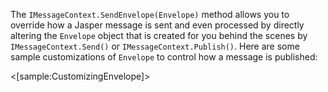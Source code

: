 <!--title:Working Directly with Envelopes-->

The `IMessageContext.SendEnvelope(Envelope)` method allows you to override how a Jasper message is sent and even processed by directly altering the `Envelope` object that is created for you behind the scenes by `IMessageContext.Send()` or `IMessageContext.Publish()`. Here are some sample customizations of `Envelope` to control how a message is published:

<[sample:CustomizingEnvelope]>